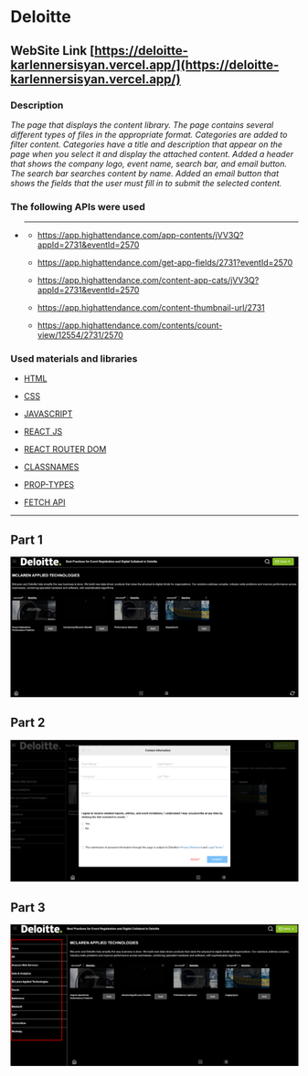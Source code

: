# Deloitte

## WebSite Link [https://deloitte-karlennersisyan.vercel.app/](https://deloitte-karlennersisyan.vercel.app/)
### Description

_The page that displays the content library. The page contains several different types of files in the appropriate format. Categories are added to filter content.
Categories have a title and description that appear on the page when you select it and display the attached content.
Added a header that shows the company logo, event name, search bar, and email button.
The search bar searches content by name.
Added an email button that shows the fields that the user must fill in to submit the selected content._

### The following APIs were used

* ___

    * https://app.highattendance.com/app-contents/jVV3Q?appId=2731&eventId=2570

    * https://app.highattendance.com/get-app-fields/2731?eventId=2570

    * https://app.highattendance.com/content-app-cats/jVV3Q?appId=2731&eventId=2570

    * https://app.highattendance.com/content-thumbnail-url/2731

    * https://app.highattendance.com/contents/count-view/12554/2731/2570

### Used materials and libraries

* [HTML](https://html.com/)

* [CSS](https://css-tricks.com/)

* [JAVASCRIPT](https://learn.javascript.ru/)

* [REACT JS](https://reactjs.org/)

* [REACT ROUTER DOM](https://reactrouter.com/)

* [CLASSNAMES](https://www.npmjs.com/package/classnames)

* [PROP-TYPES](https://www.npmjs.com/package/prop-types)

* [FETCH API](https://developer.mozilla.org/en-US/docs/Web/API/Fetch_API)

___
## Part 1
![img1](./src/assets/readme/image1.png)

## Part 2 
![img2](./src/assets/readme/image2.png)

## Part 3
![img3](./src/assets/readme/image3.png)

